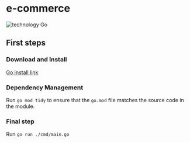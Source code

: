 # e-commerce

![technology Go](https://img.shields.io/badge/technology-go-blue.svg)

## First steps

### Download and Install

[Go install link](https://go.dev/doc/install)

### Dependency Management

Run `go mod tidy` to ensure that the `go.mod` file matches the source code in the module.

### Final step

Run `go run ./cmd/main.go`
